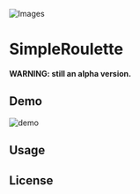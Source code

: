 ![Images](./Assets/SimeplRoulette.png)

# SimpleRoulette

**WARNING: still an alpha version.**

## Demo
![demo](https://gifs.com/gif/simpleroulette-71qvBG)

## Usage



## License
